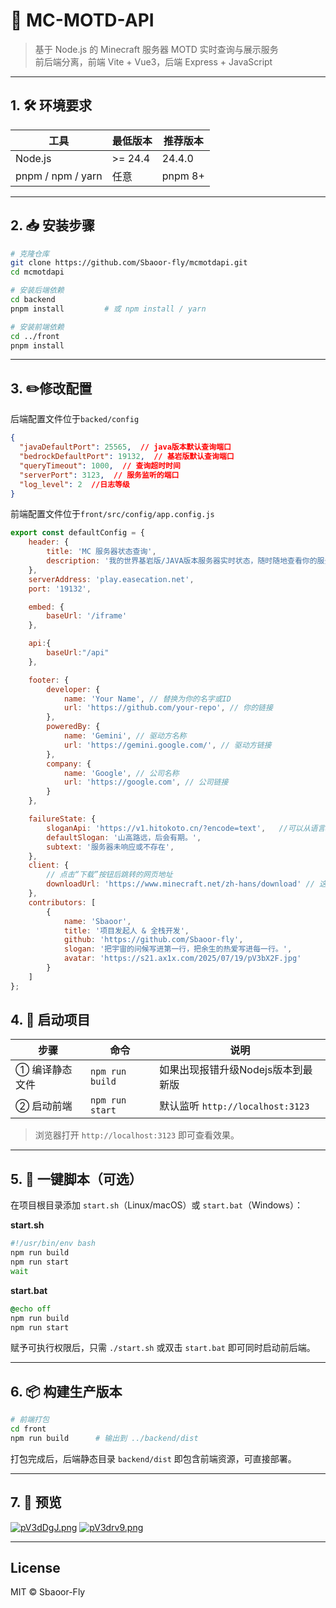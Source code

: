 # 🚀 MC-MOTD-API  
> 基于 Node.js 的 Minecraft 服务器 MOTD 实时查询与展示服务  
> 前后端分离，前端 Vite + Vue3，后端 Express + JavaScript

---

## 1. 🛠️ 环境要求

| 工具      | 最低版本 | 推荐版本 |
|-----------|----------|----------|
| Node.js   | >= 24.4    | 24.4.0   |
| pnpm / npm / yarn | 任意 | pnpm 8+ |

---

## 2. 📥 安装步骤

```bash
# 克隆仓库
git clone https://github.com/Sbaoor-fly/mcmotdapi.git
cd mcmotdapi

# 安装后端依赖
cd backend
pnpm install         # 或 npm install / yarn

# 安装前端依赖
cd ../front
pnpm install
```

---

## 3. ✏️修改配置

后端配置文件位于`backed/config`

``` json
{
  "javaDefaultPort": 25565,  // java版本默认查询端口
  "bedrockDefaultPort": 19132,  // 基岩版默认查询端口
  "queryTimeout": 1000,  // 查询超时时间
  "serverPort": 3123,  // 服务监听的端口
  "log_level": 2  //日志等级
}
```

前端配置文件位于`front/src/config/app.config.js`

``` js
export const defaultConfig = {
    header: {
        title: 'MC 服务器状态查询',
        description: '我的世界基岩版/JAVA版本服务器实时状态，随时随地查看你的服务器信息。',
    },
    serverAddress: 'play.easecation.net',
    port: '19132',

    embed: {
        baseUrl: '/iframe'
    },

    api:{
        baseUrl:"/api"
    },

    footer: {
        developer: {
            name: 'Your Name', // 替换为你的名字或ID
            url: 'https://github.com/your-repo', // 你的链接
        },
        poweredBy: {
            name: 'Gemini', // 驱动方名称
            url: 'https://gemini.google.com/', // 驱动方链接
        },
        company: {
            name: 'Google', // 公司名称
            url: 'https://google.com', // 公司链接
        }
    },

    failureState: {
        sloganApi: 'https://v1.hitokoto.cn/?encode=text',   //可以从语言api获取提示语
        defaultSlogan: '山高路远，后会有期。', 
        subtext: '服务器未响应或不存在', 
    },
    client: {
        // 点击“下载”按钮后跳转的网页地址
        downloadUrl: 'https://www.minecraft.net/zh-hans/download' // 这里可以替换为您指定的下载页面
    },
    contributors: [
        {
            name: 'Sbaoor',
            title: '项目发起人 & 全栈开发',
            github: 'https://github.com/Sbaoor-fly',
            slogan: '把宇宙的问候写进第一行，把余生的热爱写进每一行。',
            avatar: 'https://s21.ax1x.com/2025/07/19/pV3bX2F.jpg'
        }
    ]
};
```

## 4. 🏁 启动项目

| 步骤 | 命令 | 说明 |
|------|------|------|
| ① 编译静态文件 | `npm run build` | 如果出现报错升级Nodejs版本到最新版 |
| ② 启动前端 | `npm run start`   | 默认监听 `http://localhost:3123` |

> 浏览器打开 `http://localhost:3123` 即可查看效果。

---

## 5. 🧪 一键脚本（可选）

在项目根目录添加 `start.sh`（Linux/macOS）或 `start.bat`（Windows）：

**start.sh**
```bash
#!/usr/bin/env bash
npm run build
npm run start
wait
```
 
**start.bat**
```bat
@echo off
npm run build
npm run start
```

赋予可执行权限后，只需 `./start.sh` 或双击 `start.bat` 即可同时启动前后端。

---

## 6. 📦 构建生产版本
```bash
# 前端打包
cd front
npm run build      # 输出到 ../backend/dist
```

打包完成后，后端静态目录 `backend/dist` 即包含前端资源，可直接部署。

---

## 7. 🎨 预览

[![pV3dDgJ.png](https://s21.ax1x.com/2025/07/18/pV3dDgJ.png)](https://imgse.com/i/pV3dDgJ)
[![pV3drv9.png](https://s21.ax1x.com/2025/07/18/pV3drv9.png)](https://imgse.com/i/pV3drv9)

---

## License

MIT © Sbaoor-Fly